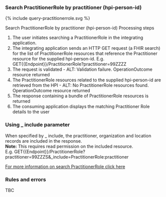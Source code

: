 

### Search PractitionerRole by practitioner (hpi-person-id)

<div>
{% include query-practitionerrole.svg %}
</div>

Search PractitionerRole by practitioner (hpi-person-id) Processing steps

1. The user initiates searching a PractitionerRole in the integrating application.
2. The integrating application sends an HTTP GET request (a FHIR search) for the list of PractitionerRole resources that reference the Practitioner resource for the supplied hpi-person-id. E.g. GET{{Endpoint}}/PractitionerRole?practitioner=99ZZZZ
3. The request is validated - ALT: Validation failure. OperationOutcome resource returned
4. The PractitionerRole resources related to the supplied hpi-person-id are retrieved from the HPI - ALT: No PractitionerRole resources found. OperationOutcome resource returned
5. The response containing a bundle of PractitionerRole resources is returned
6. The consuming application displays the matching Practitioner Role details to the user

### Using _ include parameter
When specified by _ include, the practitioner, organization and location records are included in the response. <br />
__Note:__ This requires read permission on the included resource. <br />
E.g. GET{{Endpoint}}/PractitionerRole?practitioner=99ZZZS&_include=PractitionerRole:practitioner

[For more information on search PractitionerRole click here](/capabilityStatement.html#practitionerrole)
  
### Rules and errors
TBC
